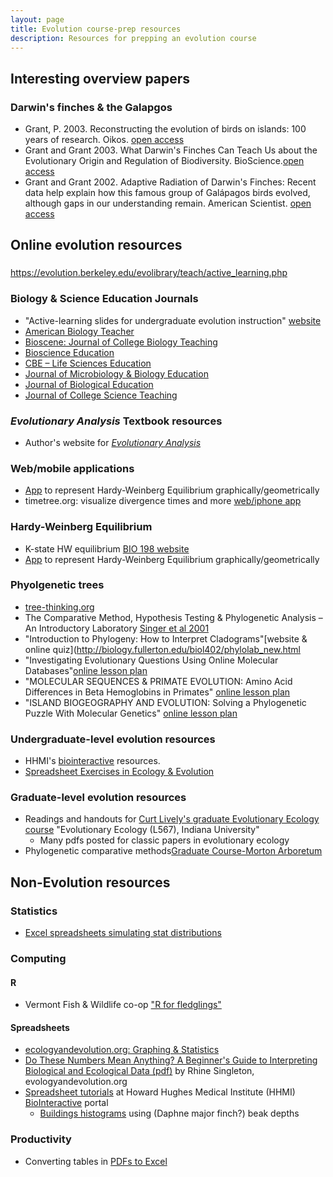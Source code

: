 ```yaml
---
layout: page
title: Evolution course-prep resources
description: Resources for prepping an evolution course
---
```



## Interesting overview papers

### Darwin's finches & the Galapgos
* Grant, P.  2003.  Reconstructing the evolution of birds on islands: 100 years of research.  Oikos.  [open access](https://www.jstor.org/stable/3547157?casa_token=vrlpImu7D0wAAAAA:57MhbrEgQq1_XYQFtDOXvA0VZRRhb3OgyNdM4Rd_R5GqfMwSTTPyWnp3f7aU7B6_g33ZKmp-PG0TgRXrmpBycNo_bH6IqQoSIZ-NBmey9w7YheL1rBqI&seq=1#page_scan_tab_contents)
* Grant and Grant 2003.  What Darwin's Finches Can Teach Us about the Evolutionary Origin and Regulation of Biodiversity.  BioScience.[open access](https://academic.oup.com/bioscience/article/53/10/965/254944)
* Grant and Grant 2002.  Adaptive Radiation of Darwin's Finches: Recent data help explain how this famous group of Galápagos birds evolved, although gaps in our understanding remain.  American Scientist.  [open access](https://www.jstor.org/stable/27857627?casa_token=i9tTXo1GQMcAAAAA:XSoJbEmtypCijdHxQbADU3guFoAZ78yIEHNKYNWixfAMCHN6sdsbuTVgKSMOrpaYGrsZKPu2yHTgvCXlY4Ujz7NLjLHUmjTq9NL8PQidF5D13R8MhZv7&seq=1#page_scan_tab_contents)

## Online evolution resources

###
 https://evolution.berkeley.edu/evolibrary/teach/active_learning.php

### Biology & Science Education Journals

* "Active-learning slides for undergraduate evolution instruction" [website](https://ucdber.faculty.ucdavis.edu/biology-education-research-journals/)
* [American Biology Teacher](http://www.nabt.org/websites/institution/index.php?p=26)
* [Bioscene: Journal of College Biology Teaching](http://www.acube.org/bioscene/)
* [Bioscience Education](http://www.tandfonline.com/loi/rhep19#.V6LEdJMrLEY)
* [CBE – Life Sciences Education](http://www.lifescied.org/)
* [Journal of Microbiology & Biology Education](http://journals.sfu.ca/asm/index.php/jmbe)
* [Journal of Biological Education](http://www.tandfonline.com/loi/rjbe20)
* [Journal of College Science Teaching](http://www.nsta.org/college/)


### *Evolutionary Analysis* Textbook resources
* Author's website for [*Evolutionary Analysis*](http://wps.pearsoned.com/bc_freeman_evol_5/239/61342/15703574.cw/index.html)


### Web/mobile applications
* [App](https://www.geogebra.org/m/pAZXe5rg) to represent Hardy-Weinberg Equilibrium graphically/geometrically
* timetree.org: visualize divergence times and more [web/iphone app](http://www.timetree.org/)

### Hardy-Weinberg Equilibrium
* K-state HW equilibrium [BIO 198 website](https://www.k-state.edu/parasitology/biology198/hardwein.html)
* [App](https://www.geogebra.org/m/pAZXe5rg) to represent Hardy-Weinberg Equilibrium graphically/geometrically

### Phyolgenetic trees
* [tree-thinking.org](http://www.tree-thinking.org/)
* The Comparative Method, Hypothesis Testing & Phylogenetic Analysis – An Introductory Laboratory [Singer et al 2001](http://www.bioone.org/doi/abs/10.1662/0002-7685%282001%29063%5B0518%3ATCMHTP%5D2.0.CO%3B2)
* "Introduction to Phylogeny: How to Interpret Cladograms"[website & online quiz](http://biology.fullerton.edu/biol402/phylolab_new.html
* "Investigating Evolutionary Questions Using Online Molecular Databases"[online lesson plan](http://www.indiana.edu/~ensiweb/lessons/p.tut.db.html)
* "MOLECULAR SEQUENCES & PRIMATE EVOLUTION: Amino Acid Differences in Beta Hemoglobins in Primates" [online lesson plan](http://www.indiana.edu/~ensiweb/lessons/mol.prim.html)
* "ISLAND BIOGEOGRAPHY AND EVOLUTION: Solving a Phylogenetic Puzzle With Molecular Genetics" [online lesson plan](http://www.indiana.edu/~ensiweb/lessons/island.html)

### Undergraduate-level evolution resources
* HHMI's [biointeractive](https://www.hhmi.org/biointeractive) resources.
* [Spreadsheet Exercises in Ecology & Evolution](http://www.uvm.edu/rsenr/vtcfwru/spreadsheets/?Page=ecologyevolution/ecology_evolution.htm)
  
### Graduate-level evolution resources
* Readings and handouts for [Curt Lively's graduate Evolutionary Ecology course](http://www.indiana.edu/~curtweb/Teaching/L567.html) "Evolutionary Ecology (L567), Indiana University"
  * Many pdfs posted for classic papers in evolutionary ecology
* Phylogenetic comparative methods[Graduate Course-Morton Arboretum](http://systematics.mortonarb.org/lab/teaching/pcm35300.readings.html)



## Non-Evolution resources

### Statistics

* [Excel spreadsheets simulating stat distributions](http://www.quantitativeskills.com/sisa/rojo/distribs.htm)

### Computing 

#### R

* Vermont Fish & Wildlife co-op ["R for fledglings"](https://www.uvm.edu/rsenr/vtcfwru/R/?Page=fledglings/fledglings.htm) 

#### Spreadsheets

* [ecologyandevolution.org: Graphing & Statistics](http://www.ecologyandevolution.org/statspage.html)
* [Do These Numbers Mean Anything? A Beginner's Guide to Interpreting Biological and Ecological Data (pdf)](http://www.ecologyandevolution.org/statsdocs/stats.pdf) by Rhine Singleton, evologyandevolution.org
* [Spreadsheet tutorials](https://www.hhmi.org/biointeractive/spreadsheet-data-analysis-tutorials) at Howard Hughes Medical Institute (HHMI) [BioInteractive](https://www.hhmi.org/biointeractive) portal
  * [Buildings histograms](https://www.hhmi.org/biointeractive/spreadsheet-tutorial-5-histogram) using (Daphne major finch?) beak depths



### Productivity

* Converting tables in [PDFs to Excel](https://pdftables.com/)

